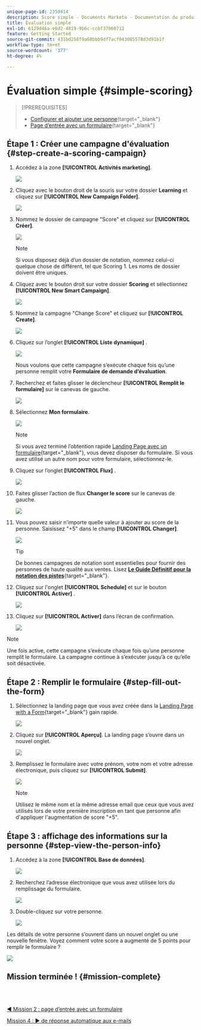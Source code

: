 ```yaml
---
unique-page-id: 2359414
description: Score simple - Documents Marketo - Documentation du produit
title: Évaluation simple
exl-id: 6129d46a-e6d2-4819-9b6c-ccbf37060712
feature: Getting Started
source-git-commit: 431bd258f9a68bbb9df7acf043085578d3d91b1f
workflow-type: tm+mt
source-wordcount: '377'
ht-degree: 4%

---
```


# Évaluation simple {#simple-scoring}

>[!PREREQUISITES]
>
>* [Configurer et ajouter une personne](/help/marketo/getting-started/quick-wins/get-set-up-and-add-a-person.md){target="_blank"}
>* [Page d’entrée avec un formulaire](/help/marketo/getting-started/quick-wins/landing-page-with-a-form.md){target="_blank"}

## Étape 1 : Créer une campagne d&#39;évaluation {#step-create-a-scoring-campaign}

1. Accédez à la zone **[!UICONTROL Activités marketing]**.

   ![](assets/simple-scoring-1.png)

1. Cliquez avec le bouton droit de la souris sur votre dossier **Learning** et cliquez sur **[!UICONTROL New Campaign Folder]**.

   ![](assets/simple-scoring-2.png)

1. Nommez le dossier de campagne &quot;Score&quot; et cliquez sur **[!UICONTROL Créer]**.

   ![](assets/simple-scoring-3.png)

   >[!NOTE]
   >
   >Si vous disposez déjà d’un dossier de notation, nommez celui-ci quelque chose de différent, tel que Scoring 1. Les noms de dossier doivent être uniques.

1. Cliquez avec le bouton droit sur votre dossier **Scoring** et sélectionnez **[!UICONTROL New Smart Campaign]**.

   ![](assets/simple-scoring-4.png)

1. Nommez la campagne &quot;Change Score&quot; et cliquez sur **[!UICONTROL Create]**.

   ![](assets/simple-scoring-5.png)

1. Cliquez sur l’onglet **[!UICONTROL Liste dynamique]** .

   ![](assets/simple-scoring-6.png)

   Nous voulons que cette campagne s’exécute chaque fois qu’une personne remplit votre **Formulaire de demande d’évaluation**.

1. Recherchez et faites glisser le déclencheur **[!UICONTROL Remplit le formulaire]** sur le canevas de gauche.

   ![](assets/simple-scoring-7.png)

1. Sélectionnez **Mon formulaire**.

   ![](assets/simple-scoring-8.png)

   >[!NOTE]
   >
   >Si vous avez terminé l’obtention rapide [Landing Page avec un formulaire](/help/marketo/getting-started/quick-wins/landing-page-with-a-form.md){target="_blank"}, vous devez disposer du formulaire. Si vous avez utilisé un autre nom pour votre formulaire, sélectionnez-le.

1. Cliquez sur l’onglet **[!UICONTROL Flux]** .

   ![](assets/simple-scoring-9.png)

1. Faites glisser l’action de flux **Changer le score** sur le canevas de gauche.

   ![](assets/simple-scoring-10.png)

1. Vous pouvez saisir n’importe quelle valeur à ajouter au score de la personne. Saisissez &quot;+5&quot; dans le champ **[!UICONTROL Changer]**.

   ![](assets/simple-scoring-11.png)

   >[!TIP]
   >
   >De bonnes campagnes de notation sont essentielles pour fournir des personnes de haute qualité aux ventes. Lisez [**Le Guide Définitif pour la notation des pistes**](https://www.marketo.com/definitive-guides/lead-scoring/){target="_blank"}.

1. Cliquez sur l&#39;onglet **[!UICONTROL Schedule]** et sur le bouton **[!UICONTROL Activer]** .

   ![](assets/simple-scoring-12.png)

1. Cliquez sur **[!UICONTROL Activer]** dans l’écran de confirmation.

   ![](assets/simple-scoring-13.png)

>[!NOTE]
>
>Une fois active, cette campagne s’exécute chaque fois qu’une personne remplit le formulaire. La campagne continue à s’exécuter jusqu’à ce qu’elle soit désactivée.

## Étape 2 : Remplir le formulaire {#step-fill-out-the-form}

1. Sélectionnez la landing page que vous avez créée dans la [Landing Page with a Form](/help/marketo/getting-started/quick-wins/landing-page-with-a-form.md){target="_blank"} gain rapide.

   ![](assets/simple-scoring-14.png)

1. Cliquez sur **[!UICONTROL Aperçu]**. La landing page s’ouvre dans un nouvel onglet.

   ![](assets/simple-scoring-15.png)

1. Remplissez le formulaire avec votre prénom, votre nom et votre adresse électronique, puis cliquez sur **[!UICONTROL Submit]**.

   ![](assets/simple-scoring-16.png)

   >[!NOTE]
   >
   >Utilisez le même nom et la même adresse email que ceux que vous avez utilisés lors de votre première inscription en tant que personne afin d&#39;appliquer l&#39;augmentation de score &quot;+5&quot;.

## Étape 3 : affichage des informations sur la personne {#step-view-the-person-info}

1. Accédez à la zone **[!UICONTROL Base de données]**.

   ![](assets/simple-scoring-17.png)

1. Recherchez l’adresse électronique que vous avez utilisée lors du remplissage du formulaire.

   ![](assets/simple-scoring-18.png)

1. Double-cliquez sur votre personne.

   ![](assets/simple-scoring-19.png)

Les détails de votre personne s’ouvrent dans un nouvel onglet ou une nouvelle fenêtre. Voyez comment votre score a augmenté de 5 points pour remplir le formulaire ?

![](assets/simple-scoring-20.png)

## Mission terminée ! {#mission-complete}

<br> 

[◄ Mission 2 : page d’entrée avec un formulaire](/help/marketo/getting-started/quick-wins/landing-page-with-a-form.md)

[Mission 4 : ► de réponse automatique aux e-mails](/help/marketo/getting-started/quick-wins/email-auto-response.md)
